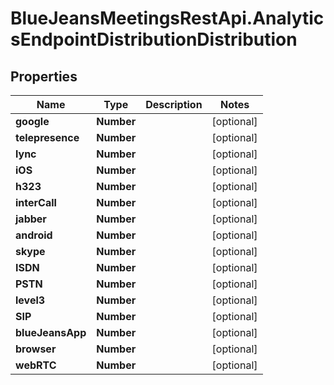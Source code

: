 # BlueJeansMeetingsRestApi.AnalyticsEndpointDistributionDistribution

## Properties
Name | Type | Description | Notes
------------ | ------------- | ------------- | -------------
**google** | **Number** |  | [optional] 
**telepresence** | **Number** |  | [optional] 
**lync** | **Number** |  | [optional] 
**iOS** | **Number** |  | [optional] 
**h323** | **Number** |  | [optional] 
**interCall** | **Number** |  | [optional] 
**jabber** | **Number** |  | [optional] 
**android** | **Number** |  | [optional] 
**skype** | **Number** |  | [optional] 
**ISDN** | **Number** |  | [optional] 
**PSTN** | **Number** |  | [optional] 
**level3** | **Number** |  | [optional] 
**SIP** | **Number** |  | [optional] 
**blueJeansApp** | **Number** |  | [optional] 
**browser** | **Number** |  | [optional] 
**webRTC** | **Number** |  | [optional] 



